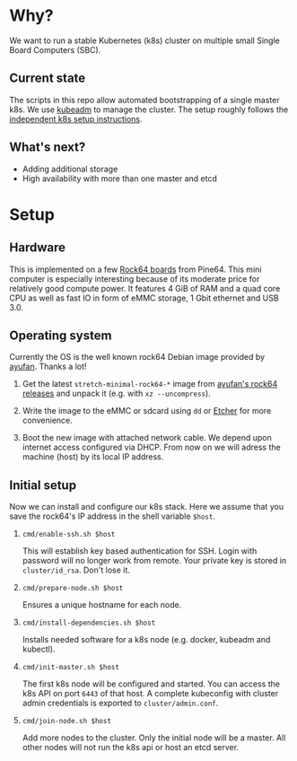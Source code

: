 # Why?

We want to run a stable Kubernetes (k8s) cluster on multiple small Single Board Computers (SBC).

## Current state

The scripts in this repo allow automated bootstrapping of a single master k8s. We use [kubeadm](https://kubernetes.io/docs/reference/setup-tools/kubeadm/kubeadm/) to manage the cluster. The setup roughly follows the [independent k8s setup instructions](https://kubernetes.io/docs/setup/independent/).

## What's next?

* Adding additional storage
* High availability with more than one master and etcd

# Setup

## Hardware

This is implemented on a few [Rock64 boards](http://wiki.pine64.org/index.php/ROCK64_Main_Page) from Pine64. This mini computer is especially interesting because of its moderate price  for relatively good compute power. It features 4 GiB of RAM and a quad core CPU as well as fast IO in form of eMMC storage, 1 Gbit ethernet and USB 3.0.

## Operating system

Currently the OS is the well known rock64 Debian image provided by [ayufan](https://github.com/ayufan). Thanks a lot!

1. Get the latest `stretch-minimal-rock64-*` image from [ayufan's  rock64 releases](https://github.com/ayufan-rock64/linux-build/releases/latest) and unpack it (e.g. with `xz --uncompress`).

2. Write the image to the eMMC or sdcard using `dd` or [Etcher](https://www.balena.io/etcher/) for more convenience.

3. Boot the new image with attached network cable. We depend upon internet access configured via DHCP. From now on we will adress the machine (host) by its local IP address.

## Initial setup

Now we can install and configure our k8s stack. Here we assume that you save the rock64's IP address in the shell variable `$host`.

1. `cmd/enable-ssh.sh $host`

   This will establish key based authentication for SSH. Login with password will no longer work from remote. Your private key is stored in `cluster/id_rsa`. Don't lose it.

2. `cmd/prepare-node.sh $host`

   Ensures a unique hostname for each node.

3. `cmd/install-dependencies.sh $host`

   Installs needed software for a k8s node (e.g. docker, kubeadm and kubectl).

4. `cmd/init-master.sh $host`

   The first k8s node will be configured and started. You can access the k8s API on port `6443` of that host. A complete kubeconfig with cluster admin credentials is exported to `cluster/admin.conf`.

5. `cmd/join-node.sh $host`

   Add more nodes to the cluster. Only the initial node will be a master. All other nodes will not run the k8s api or host an etcd server.